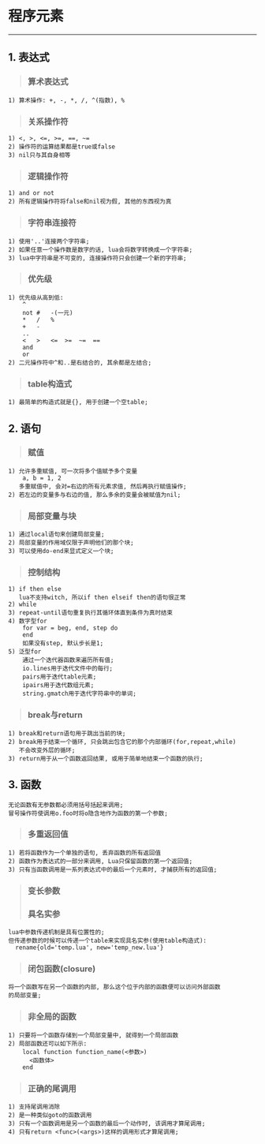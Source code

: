 # **程序元素**
***


## **1. 表达式**
> ### **算术表达式**
    1) 算术操作: +, -, *, /, ^(指数), %
> ### **关系操作符**
    1) <, >, <=, >=, ==, ~=
    2) 操作符的运算结果都是true或false
    3) nil只与其自身相等
> ### **逻辑操作符**
    1) and or not
    2) 所有逻辑操作符将false和nil视为假, 其他的东西视为真
> ### **字符串连接符**
    1) 使用'..'连接两个字符串;
    2) 如果任意一个操作数是数字的话, lua会将数字转换成一个字符串;
    3) lua中字符串是不可变的, 连接操作符只会创建一个新的字符串;
> ### **优先级**
    1) 优先级从高到低:
        ^
        not #   -(一元)
        *   /   %
        +   -
        ..
        <   >   <=  >=  ~=  ==
        and
        or
    2) 二元操作符中^和..是右结合的, 其余都是左结合;
> ### **table构造式**
    1) 最简单的构造式就是{}, 用于创建一个空table;




## **2. 语句**
> ### **赋值**
    1) 允许多重赋值, 可一次将多个值赋予多个变量
        a, b = 1, 2
       多重赋值中, 会对=右边的所有元素求值, 然后再执行赋值操作;
    2) 若左边的变量多与右边的值, 那么多余的变量会被赋值为nil;
> ### **局部变量与块**
    1) 通过local语句来创建局部变量;
    2) 局部变量的作用域仅限于声明他们的那个块;
    3) 可以使用do-end来显式定义一个块;
> ### **控制结构**
    1) if then else
       lua不支持witch, 所以if then elseif then的语句很正常
    2) while
    3) repeat-until语句重复执行其循环体直到条件为真时结束
    4) 数字型for
        for var = beg, end, step do
        end
        如果没有step, 默认步长是1;
    5) 泛型for
        通过一个迭代器函数来遍历所有值;
        io.lines用于迭代文件中的每行;
        pairs用于迭代table元素;
        ipairs用于迭代数组元素;
        string.gmatch用于迭代字符串中的单词;
> ### **break与return**
    1) break和return语句用于跳出当前的块;
    2) break用于结束一个循环, 只会跳出包含它的那个内部循环(for,repeat,while)
       不会改变外层的循环;
    3) return用于从一个函数返回结果, 或用于简单地结束一个函数的执行;




## **3. 函数**
    无论函数有无参数都必须用括号括起来调用;
    冒号操作符使调用o.foo时将o隐含地作为函数的第一个参数;
> ### **多重返回值**
    1) 若将函数作为一个单独的语句, 丢弃函数的所有返回值
    2) 函数作为表达式的一部分来调用, Lua只保留函数的第一个返回值;
    3) 只有当函数调用是一系列表达式中的最后一个元素时, 才捕获所有的返回值;
> ### **变长参数**
> ### **具名实参**
    lua中参数传递机制是具有位置性的;
    但传递参数的时候可以传递一个table来实现具名实参(使用table构造式):
      rename{old='temp.lua', new='temp_new.lua'}
> ### **闭包函数(closure)**
    将一个函数写在另一个函数的内部, 那么这个位于内部的函数便可以访问外部函数
    的局部变量;
> ### **非全局的函数**
    1) 只要将一个函数存储到一个局部变量中, 就得到一个局部函数
    2) 局部函数还可以如下所示:
        local function function_name(<参数>)
          <函数体>
        end
> ### **正确的尾调用**
    1) 支持尾调用消除
    2) 是一种类似goto的函数调用
    3) 只有一个函数调用是另一个函数的最后一个动作时, 该调用才算尾调用;
    4) 只有return <func>(<args>)这样的调用形式才算尾调用;
